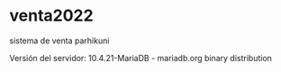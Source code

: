 # venta2022
sistema de venta parhikuni

Versión del servidor: 10.4.21-MariaDB - mariadb.org binary distribution